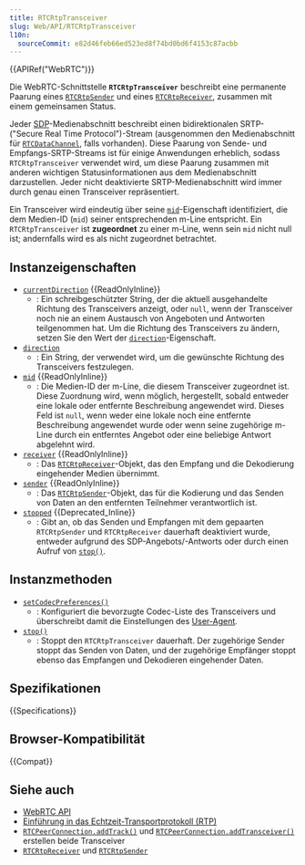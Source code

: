 ```yaml
---
title: RTCRtpTransceiver
slug: Web/API/RTCRtpTransceiver
l10n:
  sourceCommit: e82d46feb66ed523ed8f74bd0bd6f4153c87acbb
---
```


{{APIRef("WebRTC")}}

Die WebRTC-Schnittstelle **`RTCRtpTransceiver`** beschreibt eine permanente Paarung eines [`RTCRtpSender`](/de/docs/Web/API/RTCRtpSender) und eines [`RTCRtpReceiver`](/de/docs/Web/API/RTCRtpReceiver), zusammen mit einem gemeinsamen Status.

Jeder [SDP](/de/docs/Glossary/SDP)-Medienabschnitt beschreibt einen bidirektionalen SRTP- ("Secure Real Time Protocol")-Stream (ausgenommen den Medienabschnitt für [`RTCDataChannel`](/de/docs/Web/API/RTCDataChannel), falls vorhanden).
Diese Paarung von Sende- und Empfangs-SRTP-Streams ist für einige Anwendungen erheblich, sodass `RTCRtpTransceiver` verwendet wird, um diese Paarung zusammen mit anderen wichtigen Statusinformationen aus dem Medienabschnitt darzustellen.
Jeder nicht deaktivierte SRTP-Medienabschnitt wird immer durch genau einen Transceiver repräsentiert.

Ein Transceiver wird eindeutig über seine [`mid`](/de/docs/Web/API/RTCRtpTransceiver/mid)-Eigenschaft identifiziert, die dem Medien-ID (`mid`) seiner entsprechenden m-Line entspricht. Ein `RTCRtpTransceiver` ist **zugeordnet** zu einer m-Line, wenn sein `mid` nicht null ist; andernfalls wird es als nicht zugeordnet betrachtet.

## Instanzeigenschaften

- [`currentDirection`](/de/docs/Web/API/RTCRtpTransceiver/currentDirection) {{ReadOnlyInline}}
  - : Ein schreibgeschützter String, der die aktuell ausgehandelte Richtung des Transceivers anzeigt, oder `null`, wenn der Transceiver noch nie an einem Austausch von Angeboten und Antworten teilgenommen hat.
    Um die Richtung des Transceivers zu ändern, setzen Sie den Wert der [`direction`](/de/docs/Web/API/RTCRtpTransceiver/direction)-Eigenschaft.
- [`direction`](/de/docs/Web/API/RTCRtpTransceiver/direction)
  - : Ein String, der verwendet wird, um die gewünschte Richtung des Transceivers festzulegen.
- [`mid`](/de/docs/Web/API/RTCRtpTransceiver/mid) {{ReadOnlyInline}}
  - : Die Medien-ID der m-Line, die diesem Transceiver zugeordnet ist. Diese Zuordnung wird, wenn möglich, hergestellt, sobald entweder eine lokale oder entfernte Beschreibung angewendet wird. Dieses Feld ist `null`, wenn weder eine lokale noch eine entfernte Beschreibung angewendet wurde oder wenn seine zugehörige m-Line durch ein entferntes Angebot oder eine beliebige Antwort abgelehnt wird.
- [`receiver`](/de/docs/Web/API/RTCRtpTransceiver/receiver) {{ReadOnlyInline}}
  - : Das [`RTCRtpReceiver`](/de/docs/Web/API/RTCRtpReceiver)-Objekt, das den Empfang und die Dekodierung eingehender Medien übernimmt.
- [`sender`](/de/docs/Web/API/RTCRtpTransceiver/sender) {{ReadOnlyInline}}
  - : Das [`RTCRtpSender`](/de/docs/Web/API/RTCRtpSender)-Objekt, das für die Kodierung und das Senden von Daten an den entfernten Teilnehmer verantwortlich ist.
- [`stopped`](/de/docs/Web/API/RTCRtpTransceiver/stopped) {{Deprecated_Inline}}
  - : Gibt an, ob das Senden und Empfangen mit dem gepaarten `RTCRtpSender` und `RTCRtpReceiver` dauerhaft deaktiviert wurde, entweder aufgrund des SDP-Angebots/-Antworts oder durch einen Aufruf von [`stop()`](/de/docs/Web/API/RTCRtpTransceiver/stop).

## Instanzmethoden

- [`setCodecPreferences()`](/de/docs/Web/API/RTCRtpTransceiver/setCodecPreferences)
  - : Konfiguriert die bevorzugte Codec-Liste des Transceivers und überschreibt damit die Einstellungen des [User-Agent](/de/docs/Glossary/user_agent).
- [`stop()`](/de/docs/Web/API/RTCRtpTransceiver/stop)
  - : Stoppt den `RTCRtpTransceiver` dauerhaft.
    Der zugehörige Sender stoppt das Senden von Daten, und der zugehörige Empfänger stoppt ebenso das Empfangen und Dekodieren eingehender Daten.

## Spezifikationen

{{Specifications}}

## Browser-Kompatibilität

{{Compat}}

## Siehe auch

- [WebRTC API](/de/docs/Web/API/WebRTC_API)
- [Einführung in das Echtzeit-Transportprotokoll (RTP)](/de/docs/Web/API/WebRTC_API/Intro_to_RTP)
- [`RTCPeerConnection.addTrack()`](/de/docs/Web/API/RTCPeerConnection/addTrack) und [`RTCPeerConnection.addTransceiver()`](/de/docs/Web/API/RTCPeerConnection/addTransceiver) erstellen beide Transceiver
- [`RTCRtpReceiver`](/de/docs/Web/API/RTCRtpReceiver) und [`RTCRtpSender`](/de/docs/Web/API/RTCRtpSender)
